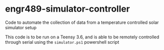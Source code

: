 # engr489-simulator-controller

Code to automate the collection of data from a temperature controlled solar simulator setup

This code is to be run on a Teensy 3.6, and is able to be remotely controlled through serial using the `simulator.ps1` powershell script
